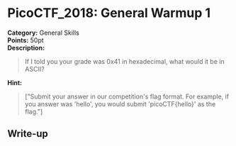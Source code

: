 <!-- This markdown file is writeup template. -->

# PicoCTF_2018:  General Warmup 1

**Category:** General Skills  
**Points:** 50pt  
**Description:**

> If I told you your grade was 0x41 in hexadecimal, what would it be in ASCII?

**Hint:**

> ["Submit your answer in our competition's flag format. For example, if you answer was 'hello', you would submit 'picoCTF{hello}' as the flag."]

## Write-up